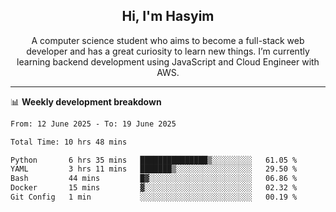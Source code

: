 <h2 align="center">Hi, I'm Hasyim</h2>

<p align="center">A computer science student who aims to become a full-stack web developer and has a great curiosity to learn new things. I’m currently learning backend development using JavaScript and Cloud Engineer with AWS.</p>

---

📊 **Weekly development breakdown**

<!--START_SECTION:waka-->

```txt
From: 12 June 2025 - To: 19 June 2025

Total Time: 10 hrs 48 mins

Python       6 hrs 35 mins   ███████████████▒░░░░░░░░░   61.05 %
YAML         3 hrs 11 mins   ███████▒░░░░░░░░░░░░░░░░░   29.50 %
Bash         44 mins         █▓░░░░░░░░░░░░░░░░░░░░░░░   06.86 %
Docker       15 mins         ▓░░░░░░░░░░░░░░░░░░░░░░░░   02.32 %
Git Config   1 min           ░░░░░░░░░░░░░░░░░░░░░░░░░   00.19 %
```

<!--END_SECTION:waka-->

<!-- - You can reach me on **hasyim11c@gmail.com** -->
